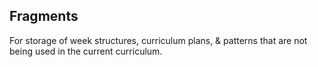## Fragments

For storage of week structures, curriculum plans, & patterns that are not being used in the current curriculum.
